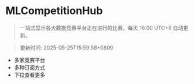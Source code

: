 # MLCompetitionHub

> 一站式显示各大数据竞赛平台正在进行的比赛，每天 16:00 UTC+8 自动更新。
  
> 更新时间: 2025-05-25T15:59:58+0800 

* 多家竞赛平台
* 多种订阅方式
* 下拉查看更多